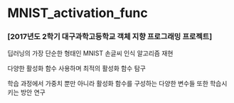 # MNIST_activation_func

### [2017년도 2학기 대구과학고등학교 객체 지향 프로그래밍 프로젝트]

딥러닝의 가장 단순한 형태인 MNIST 손글씨 인식 알고리즘 재현

다양한 활성화 함수 사용하며 최적의 활성화 함수 탐구

학습 과정에서 가중치 뿐만 아니라 활성화 함수를 구성하는 다양한 변수들 또한 학습시키는 방안 연구
